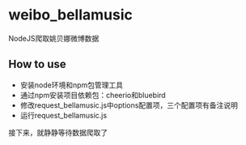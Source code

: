 # weibo_bellamusic
NodeJS爬取姚贝娜微博数据

## How to use
- 安装node环境和npm包管理工具
- 通过npm安装项目依赖包：cheerio和bluebird
- 修改request_bellamusic.js中options配置项，三个配置项有备注说明
- 运行request_bellamusic.js

接下来，就静静等待数据爬取了
